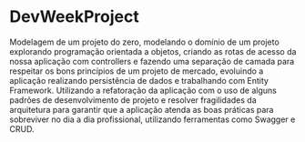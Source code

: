 # DevWeekProject

Modelagem de um projeto do zero, modelando o domínio de um projeto explorando programação orientada a objetos,
criando as rotas de acesso da nossa aplicação com controllers e fazendo uma separação de camada para respeitar os 
bons princípios de um projeto de mercado, evoluindo a aplicação realizando persistência de dados e trabalhando com Entity Framework.
Utilizando a refatoração da aplicação com o uso de alguns padrões de desenvolvimento de projeto e resolver fragilidades da arquitetura para garantir que a aplicação atenda as boas práticas para sobreviver no dia a dia profissional, utilizando ferramentas como Swagger e CRUD.
